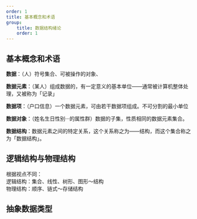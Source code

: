 ```yaml
---
order: 1
title: 基本概念和术语
group:
    title: 数据结构绪论
    order: 1
---
```


## 基本概念和术语

**数据**：（人）符号集合、可被操作的对象、  

**数据元素**：（某人）组成数据的，有一定意义的基本单位——通常被计算机整体处理，又被称为「记录」

**数据项**：（户口信息）一个数据元素，可由若干数据项组成。不可分割的最小单位  

**数据对象**：（姓名生日性别···的属性群）数据的子集，性质相同的数据元素集合。

**数据结构**：数据元素之间的特定关系，这个关系称之为——结构，而这个集合称之为「数据结构」。

## 逻辑结构与物理结构
根据视点不同：  
逻辑结构：集合、线性、树形、图形～结构  
物理结构：顺序、链式～存储结构

## 抽象数据类型


